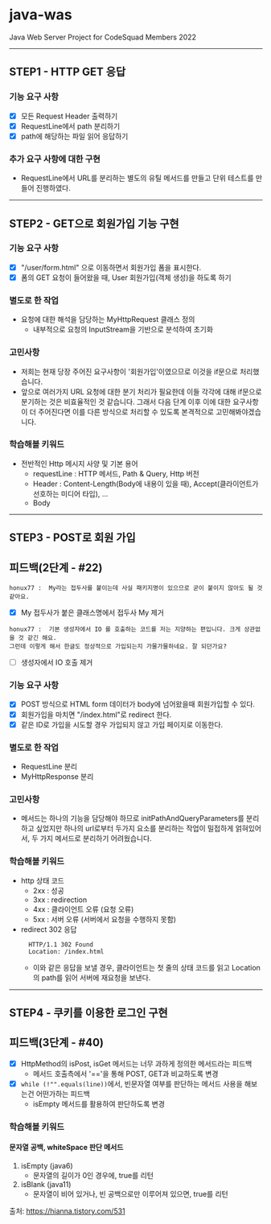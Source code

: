 # java-was
Java Web Server Project for CodeSquad Members 2022

---

## STEP1 - HTTP GET 응답

### 기능 요구 사항 
- [x] 모든 Request Header 출력하기
- [x] RequestLine에서 path 분리하기
- [x] path에 해당하는 파일 읽어 응답하기

### 추가 요구 사항에 대한 구현
- RequestLine에서 URL를 분리하는 별도의 유틸 메서드를 만들고 단위 테스트를 만들어 진행하였다.

---

## STEP2 - GET으로 회원가입 기능 구현

### 기능 요구 사항
- [x] "/user/form.html" 으로 이동하면서 회원가입 폼을 표시한다.
- [x] 폼의 GET 요청이 들어왔을 때, User 회원가입(객체 생성)을 하도록 하기

### 별도로 한 작업
- 요청에 대한 해석을 담당하는 MyHttpRequest 클래스 정의
  - 내부적으로 요청의 InputStream을 기반으로 분석하여 초기화

### 고민사항
- 저희는 현재 당장 주어진 요구사항이 '회원가입'이였으므로 이것을 if문으로 처리했습니다.
- 앞으로 여러가지 URL 요청에 대한 분기 처리가 필요한데 이들 각각에 대해 if문으로 분기하는 것은 비효율적인 것 같습니다. 그래서 다음 단계 이후 이에 대한 요구사항이 더 주어진다면 이를 다른 방식으로 처리할 수 있도록 본격적으로 고민해봐야겠습니다. 

### 학습해볼 키워드
- 전반적인 Http 메시지 사양 및 기본 용어
  - requestLine : HTTP 메서드, Path & Query, Http 버전
  - Header : Content-Length(Body에 내용이 있을 때), Accept(클라이언트가 선호하는 미디어 타입),  ...
  - Body

---

## STEP3 - POST로 회원 가입

## 피드백(2단계 - #22)

```
honux77 :  My라는 접두사를 붙이는데 사실 패키지명이 있으므로 굳이 붙이지 않아도 될 것 같아요.
```
- [x] My 접두사가 붙은 클래스명에서 접두사 My 제거
```
honux77 :  기본 생성자에서 IO 를 호출하는 코드를 저는 지양하는 편입니다. 크게 상관없을 것 같긴 해요.
그런데 이렇게 해서 한글도 정상적으로 가입되는지 가물가물하네요. 잘 되던가요?
```
- [ ] 생성자에서 IO 호출 제거

### 기능 요구 사항
- [x] POST 방식으로 HTML form 데이터가 body에 넘어왔을때 회원가입할 수 있다.
- [x] 회원가입을 마치면 "/index.html"로 redirect 한다.
- [x] 같은 ID로 가입을 시도할 경우 가입되지 않고 가입 페이지로 이동한다.

### 별도로 한 작업
- RequestLine 분리
- MyHttpResponse 분리

### 고민사항
- 메서드는 하나의 기능을 담당해야 하므로 initPathAndQueryParameters를 분리하고 싶었지만 하나의 url로부터 두가지 요소를 분리하는 작업이 밀접하게 얽혀있어서, 두 가지 메서드로 분리하기 어려웠습니다.

### 학습해볼 키워드
- http 상태 코드
  - 2xx : 성공
  - 3xx : redirection
  - 4xx : 클라이언트 오류 (요청 오류)
  - 5xx : 서버 오류 (서버에서 요청을 수행하지 못함)
- redirect 302 응답
  ```
    HTTP/1.1 302 Found
    Location: /index.html
  ```
  - 이와 같은 응답을 보낼 경우, 클라이언트는 첫 줄의 상태 코드를 읽고 Location의 path를 읽어 서버에 재요청을 보낸다. 

---

## STEP4 - 쿠키를 이용한 로그인 구현

## 피드백(3단계 - #40)
- [x] HttpMethod의 isPost, isGet 메서드는 너무 과하게 정의한 메서드라는 피드백
  - 메서드 호출측에서 '=='을 통해 POST, GET과 비교하도록 변경
- [x] `while (!"".equals(line))`에서, 빈문자열 여부를 판단하는 메서드 사용을 해보는건 어떤가하는 피드백
  - isEmpty 메서드를 활용하여 판단하도록 변경


### 학습해볼 키워드

#### 문자열 공백, whiteSpace 판단 메서드

1. isEmpty (java6)
   - 문자열의 길이가 0인 경우에, true를 리턴
2. isBlank (java11)
   - 문자열이 비어 있거나, 빈 공백으로만 이루어져 있으면, true를 리턴

출처: https://hianna.tistory.com/531
